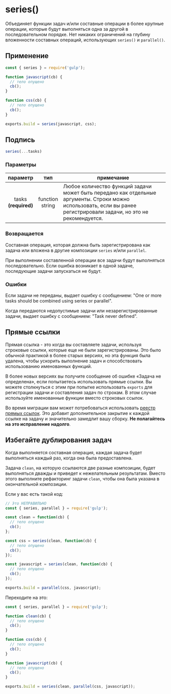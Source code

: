<!-- front-matter
id: series
title: series()
hide_title: true
sidebar_label: series()
-->

# series()

Объединяет функции задач и/или составные операции в более крупные операции, которые будут выполняться одна за другой в последовательном порядке. Нет никаких ограничений на глубину вложенности составных операций, использующих `series()` и `parallel()`.

## Применение

```js
const { series } = require('gulp');

function javascript(cb) {
  // тело опущено
  cb();
}

function css(cb) {
  // тело опущено
  cb();
}

exports.build = series(javascript, css);
```

## Подпись

```js
series(...tasks)
```

### Параметры

| параметр | тип | примечание |
|:--------------:|:------:|-------|
| tasks<br />**(required)** | function<br />string | Любое количество функций задачи может быть передано как отдельные аргументы. Строки можно использовать, если вы ранее регистрировали задачи, но это не рекомендуется. |

### Возвращается

Составная операция, которая должна быть зарегистрирована как задача или вложена в другие композиции `series` и/или `parallel`.

При выполнении составленной операции все задачи будут выполняться последовательно. Если ошибка возникает в одной задаче, последующие задачи запускаться не будут.

### Ошибки

Если задачи не переданы, выдает ошибку с сообщением: "One or more tasks should be combined using series or parallel".

Когда передаются недопустимые задачи или незарегистрированные задачи, выдает ошибку с сообщением: "Task never defined".

## Прямые ссылки

Прямая ссылка - это когда вы составляете задачи, используя строковые ссылки, которые еще не были зарегистрированы. Это было обычной практикой в более старых версиях, но эта функция была удалена, чтобы ускорить выполнение задач и способствовать использованию именованных функций.

В более новых версиях вы получите сообщение об ошибке «Задача не определена», если попытаетесь использовать прямые ссылки. Вы можете столкнуться с этим при попытке использовать `exports` для регистрации задачи *и* составления задач по строкам. В этом случае используйте именованные функции вместо строковых ссылок.

Во время миграции вам может потребоваться использовать [реестр прямых ссылок][undertaker-forward-reference-external]. Это добавит дополнительное закрытие к каждой ссылке на задачу и значительно замедлит вашу сборку. **Не полагайтесь на это исправление надолго**.

## Избегайте дублирования задач

Когда выполняется составная операция, каждая задача будет выполняться каждый раз, когда она была предоставлена.

Задача `clean`, на которую ссылаются две разные композиции, будет выполняться дважды и приведет к нежелательным результатам. Вместо этого выполните рефакторинг задачи `clean`, чтобы она была указана в окончательной композиции.

Если у вас есть такой код:

```js
// Это НЕПРАВИЛЬНО
const { series, parallel } = require('gulp');

const clean = function(cb) {
  // тело опущено
  cb();
};

const css = series(clean, function(cb) {
  // тело опущено
  cb();
});

const javascript = series(clean, function(cb) {
  // тело опущено
  cb();
});

exports.build = parallel(css, javascript);
```

Переходите на это:

```js
const { series, parallel } = require('gulp');

function clean(cb) {
  // тело опущено
  cb();
}

function css(cb) {
  // тело опущено
  cb();
}

function javascript(cb) {
  // тело опущено
  cb();
}

exports.build = series(clean, parallel(css, javascript));
```

[undertaker-forward-reference-external]: https://github.com/gulpjs/undertaker-forward-reference
